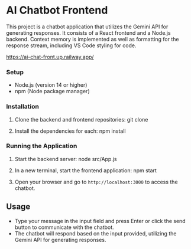 # AI Chatbot Frontend

This project is a chatbot application that utilizes the Gemini API for generating responses. It consists of a React frontend and a Node.js backend.
Context memory is implemented as well as formatting for the response stream, including VS Code styling for code.    

https://ai-chat-front.up.railway.app/

### Setup

- Node.js (version 14 or higher)
- npm (Node package manager)

### Installation

1. Clone the backend and frontend repositories:
   git clone <repository-url>

2. Install the dependencies for each:
   npm install

### Running the Application

1. Start the backend server:
   node src/App.js

2. In a new terminal, start the frontend application:
   npm start

3. Open your browser and go to `http://localhost:3000` to access the chatbot.

## Usage

- Type your message in the input field and press Enter or click the send button to communicate with the chatbot.
- The chatbot will respond based on the input provided, utilizing the Gemini API for generating responses.



